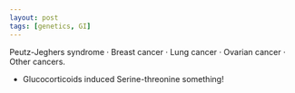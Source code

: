 ```yaml
---
layout: post
tags: [genetics, GI]
---
```





Peutz-Jeghers syndrome · Breast cancer · Lung cancer · Ovarian cancer · Other cancers.
- Glucocorticoids induced Serine-threonine something!

